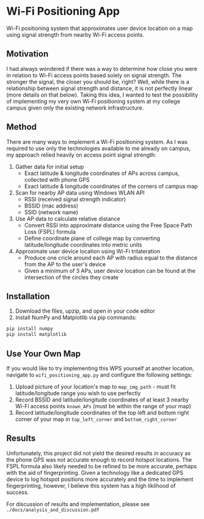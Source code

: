 # Wi-Fi Positioning App
Wi-Fi positioning system that approximates user device location on a map using signal strength from nearby Wi-Fi access points.

## Motivation
I had always wondered if there was a way to determine how close you were in relation to Wi-Fi access points based solely on signal strength. The stronger the signal, the closer you should be, right? Well, while there is a relationship between signal strength and distance, it is not perfectly linear (more details on that below). Taking this idea, I wanted to test the possibility of implementing my very own Wi-Fi positioning system at my college campus given only the existing network infrastructure. 

## Method
There are many ways to implement a Wi-Fi positioning system. As I was required to use only the technologies available to me already on campus, my approach relied heavily on access point signal strength:
1. Gather data for initial setup
   - Exact latitude & longitude coordinates of APs across campus, collected with phone GPS
   - Exact latitude & longitude coordinates of the corners of campus map
2. Scan for nearby AP data using Windows WLAN API
   - RSSI (received signal strength indicator)
   - BSSID (mac address)
   - SSID (network name)
3. Use AP data to calculate relative distance
   - Convert RSSI into approximate distance using the Free Space Path Loss (FSPL) formula
   - Define coordinate plane of college map by converting latitude/longitude coordinates into metric units
4. Approximate user device location using Wi-Fi trilateration
   - Produce one cricle around each AP with radius equal to the distance from the AP to the user's device
   - Given a minimum of 3 APs, user device location can be found at the intersection of the circles they create
  
## Installation
1. Download the files, upzip, and open in your code editor
2. Install NumPy and Matplotlib via pip commands:
```bash
pip install numpy
pip install matplotlib
```

## Use Your Own Map
If you would like to try implementing this WPS yourself at another location, navigate to ```wifi_positioning_app.py``` and configure the following settings:
1. Upload picture of your location's map to ```map_img_path``` - must fit latitude/longitude range you wish to use perfectly
2. Record BSSID and latitude/longitude coordinates of at least 3 nearby Wi-Fi access points ```known_APs``` (must be within the range of your map) 
3. Record latitude/longitude coordinates of the top left and bottom right corner of your map in ```top_left_corner``` and ```bottom_right_corner```

## Results
Unfortunately, this project did not yield the desired results in accuracy as the phone GPS was not accurate enough to record hotspot locations. The FSPL formula also likely needed to be refined to be more accurate, perhaps with the aid of fingerprinting. Given a technology like a dedicated GPS device to log hotspot positions more accurately and the time to implement fingerprinting, however, I believe this system has a high liklihood of success.

For discussion of results and implementation, please see ```./docs/analysis_and_discussion.pdf```
